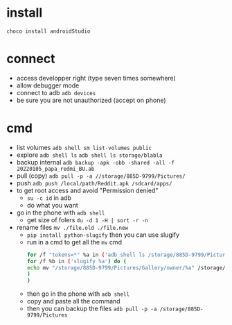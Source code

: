 # install

`choco install androidStudio`

# connect

- access developper right (type seven times somewhere)
- allow debugger mode
- connect to adb  `adb devices`
- be sure you are not unauthorized (accept on phone)

# cmd

- list volumes `adb shell sm list-volumes public`
- explore `adb shell ls` `adb shell ls storage/blabla`
- backup internal `adb backup -apk -obb -shared -all -f 20220105_papa_redmi_BU.ab`
- pull (copy) `adb pull -p -a //storage/885D-9799/Pictures/`
- push `adb push /local/path/Reddit.apk /sdcard/apps/`
- to get root access and avoid "Permission denied"
	- `su -c id` in adb
	- do what you want
- go in the phone with `adb shell`
	- get size of folers `du -d 1 -H | sort -r -n`
- rename files `mv ./file.old ./file.new`
	- `pip install python-slugify` then you can use slugify
	- run in a cmd to get all the `mv` cmd 
		```sh
		for /f "tokens=*" %a in ('adb shell ls /storage/885D-9799/Pictures/Gallery/owner') do (
		for /f %b in ('slugify %a') do (
		echo mv "/storage/885D-9799/Pictures/Gallery/owner/%a" /storage/885D-9799/Pictures/Gallery/owner/%b >> mv_code.txt
		)
		)
		```
	- then go in the phone with `adb shell`
	- copy and paste all the command 
	- then you can backup the files `adb pull -p -a /storage/885D-9799/Pictures`
	

